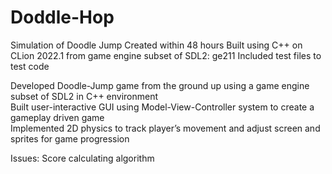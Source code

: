 # Doddle-Hop
Simulation of Doodle Jump Created within 48 hours
Built using C++ on CLion 2022.1 from  game engine subset of SDL2: ge211
Included test files to test code

Developed Doodle-Jump game from the ground up using a game engine subset of SDL2 in C++ environment</br>
Built user-interactive GUI using Model-View-Controller system to create a gameplay driven game</br>
Implemented 2D physics to track player’s movement and adjust screen and sprites for game progression</br>

Issues: Score calculating algorithm
